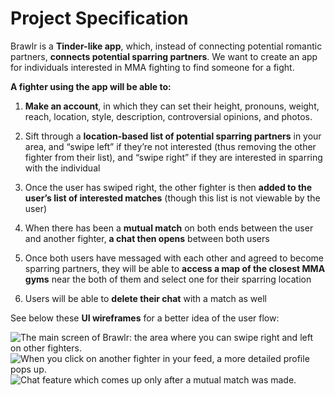 ﻿

# Project Specification
Brawlr is a **Tinder-like app**, which, instead of connecting potential romantic partners, **connects potential sparring partners**. We want to create an app for individuals interested in MMA fighting to find someone for a fight.

**A fighter using the app will be able to:**

 1. **Make an account**, in which they can set their height, pronouns, weight, reach, location, style, description, controversial opinions, and photos.
    
2.  Sift through a **location-based list of potential sparring partners** in your area, and “swipe left” if they’re not interested (thus removing the other fighter from their list), and “swipe right” if they are interested in sparring with the individual
    
3.  Once the user has swiped right, the other fighter is then **added to the user’s list of interested matches** (though this list is not viewable by the user)
    
4.  When there has been a **mutual match** on both ends between the user and another fighter, **a chat then opens** between both users
    
5.  Once both users have messaged with each other and agreed to become sparring partners, they will be able to **access a map of the closest MMA gyms** near the both of them and select one for their sparring location
    
6.  Users will be able to **delete their chat** with a match as well
    
See below these **UI wireframes** for a better idea of the user flow:

![The main screen of Brawlr: the area where you can swipe right and left on other fighters.](https://i.imgur.com/pxmaUnW.jpg)
![When you click on another fighter in your feed, a more detailed profile pops up.](https://i.imgur.com/IcKNbqg.jpg)
![Chat feature which comes up only after a mutual match was made.](https://i.imgur.com/0ke4lZT.jpg)
